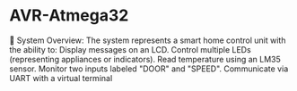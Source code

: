 # AVR-Atmega32
🔷 System Overview: The system represents a smart home control unit with the ability to:  Display messages on an LCD.  Control multiple LEDs (representing appliances or indicators).  Read temperature using an LM35 sensor.  Monitor two inputs labeled "DOOR" and "SPEED".  Communicate via UART with a virtual terminal
